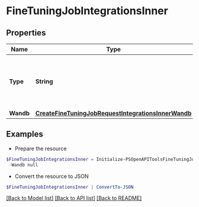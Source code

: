 # FineTuningJobIntegrationsInner
## Properties

Name | Type | Description | Notes
------------ | ------------- | ------------- | -------------
**Type** | **String** | The type of the integration being enabled for the fine-tuning job | 
**Wandb** | [**CreateFineTuningJobRequestIntegrationsInnerWandb**](CreateFineTuningJobRequestIntegrationsInnerWandb.md) |  | 

## Examples

- Prepare the resource
```powershell
$FineTuningJobIntegrationsInner = Initialize-PSOpenAPIToolsFineTuningJobIntegrationsInner  -Type null `
 -Wandb null
```

- Convert the resource to JSON
```powershell
$FineTuningJobIntegrationsInner | ConvertTo-JSON
```

[[Back to Model list]](../README.md#documentation-for-models) [[Back to API list]](../README.md#documentation-for-api-endpoints) [[Back to README]](../README.md)

